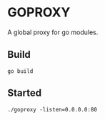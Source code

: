 
# GOPROXY

A global proxy for go modules.

## Build

    go build

## Started
    
    ./goproxy -listen=0.0.0.0:80
